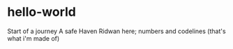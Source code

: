 # hello-world
Start of a journey
A safe Haven
Ridwan here; numbers and codelines (that's what i'm made of)
